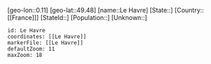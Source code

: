 ﻿---
location: [49.48,0.11]
mapzoom: [7,12] 
mapmarker: city 
type: City
tags:
- geo/City


SpocWebEntityId: 31893
isDeleted: false
confidential: public

---
[geo-lon::0.11]
[geo-lat::49.48]
[name::Le Havre]
[State::]
[Country::[[France]]]
[StateId::]
[Population::]
[Unknown::]


```leaflet
id: Le Havre
coordinates: [[Le Havre]]
markerFile: [[Le Havre]]
defaultZoom: 11 
maxZoom: 18
```
